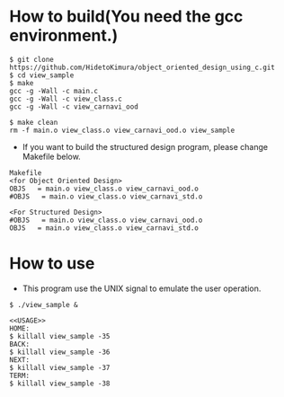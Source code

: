 # How to build(You need the gcc environment.)
~~~
$ git clone https://github.com/HidetoKimura/object_oriented_design_using_c.git
$ cd view_sample
$ make
gcc -g -Wall -c main.c
gcc -g -Wall -c view_class.c
gcc -g -Wall -c view_carnavi_ood

$ make clean
rm -f main.o view_class.o view_carnavi_ood.o view_sample
~~~

- If you want to build the structured design program, please change Makefile below.

~~~
Makefile 
<for Object Oriented Design>
OBJS   = main.o view_class.o view_carnavi_ood.o
#OBJS   = main.o view_class.o view_carnavi_std.o

<For Structured Design>
#OBJS   = main.o view_class.o view_carnavi_ood.o
OBJS   = main.o view_class.o view_carnavi_std.o
~~~

# How to use

- This program use the UNIX signal to emulate the user operation.
~~~
$ ./view_sample &

<<USAGE>>
HOME:
$ killall view_sample -35
BACK:
$ killall view_sample -36
NEXT:
$ killall view_sample -37
TERM:
$ killall view_sample -38
~~~
